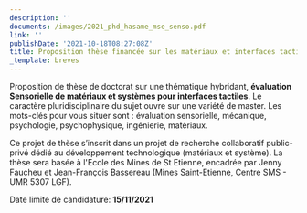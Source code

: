 ```yaml
---
description: ''
documents: /images/2021_phd_hasame_mse_senso.pdf
link: ''
publishDate: '2021-10-18T08:27:08Z'
title: Proposition thèse financée sur les matériaux et interfaces tactiles
_template: breves
---
```


Proposition de thèse de doctorat sur une thématique hybridant, **évaluation Sensorielle de matériaux et systèmes pour interfaces tactiles**. Le caractère pluridisciplinaire du sujet ouvre sur une variété de master. Les mots-clés pour vous situer sont : évaluation sensorielle, mécanique, psychologie, psychophysique, ingénierie, matériaux.

Ce projet de thèse s’inscrit dans un projet de recherche collaboratif public-privé dédié au développement technologique (matériaux et système). La thèse sera basée à l'Ecole des Mines de St Etienne, encadrée par Jenny Faucheu et Jean-François Bassereau (Mines Saint-Etienne, Centre SMS - UMR 5307 LGF).

Date limite de candidature: **15/11/2021**
